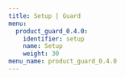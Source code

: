 ```yaml
---
title: Setup | Guard
menu:
  product_guard_0.4.0:
    identifier: setup
    name: Setup
    weight: 30
menu_name: product_guard_0.4.0
---
```


